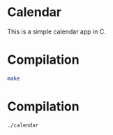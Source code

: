 # Calendar

This is a simple calendar app in C.

# Compilation

```bash
make
```

# Compilation

```bash
./calendar
```